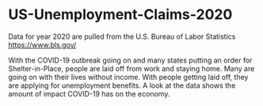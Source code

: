 # US-Unemployment-Claims-2020

Data for year 2020 are pulled from the U.S. Bureau of Labor Statistics https://www.bls.gov/

With the COVID-19 outbreak going on and many states putting an order for Shelter-in-Place, people are laid off from work and staying home. Many are going on with their lives without income. With people getting laid off, they are applying for unemployment benefits. A look at the data shows the amount of impact COVID-19 has on the economy.
